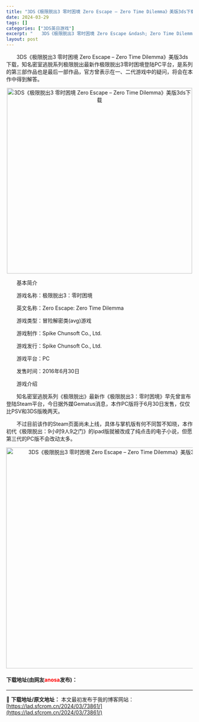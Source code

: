 ```yaml
---
title: "3DS《极限脱出3 零时困境 Zero Escape – Zero Time Dilemma》美版3ds下载"
date: 2024-03-29
tags: []
categories: ["3DS英日游戏"]
excerpt: "　　3DS《极限脱出3 零时困境 Zero Escape &ndash; Zero Time Dilemma》美版3ds下载，知名密室逃脱系列极限脱出最新作极限脱出3零时困境登陆PC平台，是系列的第三部作品也是最后一部作品，官方曾表示在一、二代游戏中的疑问，将会在本作中得到解答。 　　基本简介 　　&hellip;"
layout: post
---
```


 <p>　　3DS《极限脱出3 零时困境 Zero Escape &ndash; Zero Time Dilemma》美版3ds下载，知名密室逃脱系列极限脱出最新作极限脱出3零时困境登陆PC平台，是系列的第三部作品也是最后一部作品，官方曾表示在一、二代游戏中的疑问，将会在本作中得到解答。</p> <p align="center"><img align="" border="0" src="https://lad.sfcrom.cn/wp-content/uploads/2024/03/20240329_66063080d6c38.jpg" width="500" alt="3DS《极限脱出3 零时困境 Zero Escape – Zero Time Dilemma》美版3ds下载" /></p> <p>　　基本简介</p> <p>　　游戏名称：极限脱出3：零时困境</p> <p>　　英文名称：Zero Escape: Zero Time Dilemma</p> <p>　　游戏类型：冒险解密类(avg)游戏</p> <p>　　游戏制作：Spike Chunsoft Co., Ltd.</p> <p>　　游戏发行：Spike Chunsoft Co., Ltd.</p> <p>　　游戏平台：PC</p> <p>　　发售时间：2016年6月30日</p> <p>　　游戏介绍</p> <p>　　知名密室逃脱系列《极限脱出》最新作《极限脱出3：零时困境》早先曾宣布登陆Steam平台，今日据外媒Gematus消息，本作PC版将于6月30日发售，仅仅比PSV和3DS版晚两天。</p> <p>　　不过目前该作的Steam页面尚未上线，具体与掌机版有何不同暂不知晓，本作初代《极限脱出：9小时9人9之门》的ipad版就被改成了纯点击的电子小说，但愿第三代的PC版不会改动太多。</p> <p align="center"><img align="" border="0" src="https://lad.sfcrom.cn/wp-content/uploads/2024/03/20240329_66063081b00f0.png" width="595" alt="3DS《极限脱出3 零时困境 Zero Escape – Zero Time Dilemma》美版3ds下载" /></p> <p><h4>下载地址(由网友<font color="red">anosa</font>发布)：</h4></p> 

---
📖 **下载地址/原文地址：** 本文最初发布于我的博客网站：[https://lad.sfcrom.cn/2024/03/73861/](https://lad.sfcrom.cn/2024/03/73861/)
